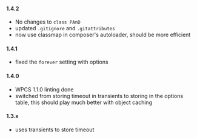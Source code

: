#### 1.4.2
* No changes to `class PAnD`
* updated `.gitignore` and `.gitattributes`
* now use classmap in composer's autoloader, should be more efficient

#### 1.4.1
* fixed the `forever` setting with options

#### 1.4.0
* WPCS 1.1.0 linting done
* switched from storing timeout in transients to storing in the options table, this should play much better with object caching

#### 1.3.x
* uses transients to store timeout
